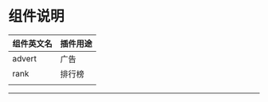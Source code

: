 # 组件说明


| 组件英文名 | 插件用途 |
| - | - |
| advert | 广告 |
| rank | 排行榜 |
|  |
--------------------------------------------
